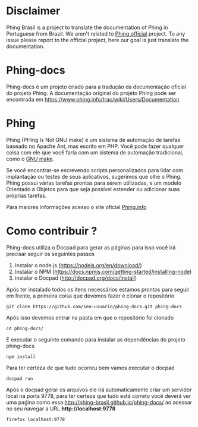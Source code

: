 # Disclaimer

Phing Brasil is a project to translate the documentation of Phing in Portuguese from Brazil. We aren't related to [Phing official](https://github.com/phingofficial/phing) project. To any issue please report to the official project, here our  goal is just translate the documentation.

# Phing-docs

Phing-docs é um projeto criado para a tradução da documentação oficial do projeto Phing. A documentação original do projeto Phing pode ser encontrada em https://www.phing.info/trac/wiki/Users/Documentation

# Phing

Phing (PHing Is Not GNU make) é um sistema de automação de tarefas baseado no Apache Ant, mas escrito em PHP. Você pode fazer qualquer coisa com ele que você faria com um sistema de automação tradicional, como o [GNU make](https://www.gnu.org/software/make/).

Se você encontrar-se escrevendo scripts personalizados para lidar com implantação ou testes de seus aplicativos,  sugerimos que olhe o Phing. Phing possui várias tarefas prontas para serem utilizadas, e um modelo Orientado a Objetos para que seja possível estender ou adicionar suas próprias tarefas.

Para maiores informações acesso o site oficial [Phing.info](https://www.phing.info/)

# Como contribuir ?

Phing-docs utiliza o Docpad para gerar as páginas para isso você irá precisar seguir os seguintes passos

1. Instalar o node.js (https://nodejs.org/en/download/)
2. Instalar o NPM     (https://docs.npmjs.com/getting-started/installing-node)
3. instalar o Docpad  (http://docpad.org/docs/install)

Após ter instalado todos os itens necessários estamos prontos para seguir em frente, a primeira coisa que devemos fazer é clonar o repositório

```
git clone https://github.com/seu-usuario/phing-docs.git phing-docs
```

Após isso devemos entrar na pasta em que o repositório foi clonado

```
cd phing-docs/
```

E executar o seguinte comando para instalar as dependências do projeto phing-docs

```
npm install
```

Para ter certeza de que tudo ocorreu bem vamos executar o docpad

```
docpad run
```

Após o docpad gerar os arquivos ele irá automaticamente criar um servidor local na porta 9778, para ter certeza que tudo está correto você deverá ver uma paǵina como essa http://phing-brasil.github.io/phing-docs/ ao acessar no seu navegar a URL **http://localhost:9778**

```
firefox localhost:9778
```


